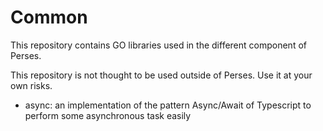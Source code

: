 Common
======

This repository contains GO libraries used in the different component of Perses. 

This repository is not thought to be used outside of Perses. Use it at your own risks.

* async: an implementation of the pattern Async/Await of Typescript to perform some asynchronous task easily
